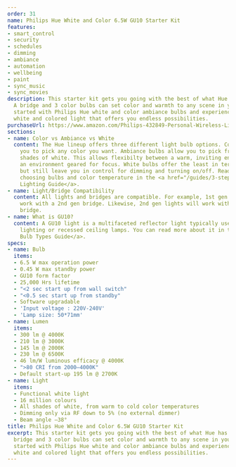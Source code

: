 ```yaml
---
order: 31
name: Philips Hue White and Color 6.5W GU10 Starter Kit
features:
- smart_control
- security
- schedules
- dimming
- ambiance
- automation
- wellbeing
- paint
- sync_music
- sync_movies
description: This starter kit gets you going with the best of what Hue has to offer.
  A bridge and 3 color bulbs can set color and warmth to any scene in your home! Get
  started with Philips Hue white and color ambiance bulbs and experience high quality
  white and colored light that offers you endless possibilities.
purchaseUrl: https://www.amazon.com/Philips-432849-Personal-Wireless-Lighting/dp/B00TZAM2AW?tag=meethue-20
sections:
- name: Color vs Ambiance vs White
  content: The Hue lineup offers three different light bulb options. Color bulbs allow
    you to pick any color you want. Ambiance bulbs allow you to pick from many different
    shades of white. This allows flexibilty between a warm, inviting environment and
    an environment geared for focus. White bulbs offer the least in terms of features,
    but still leave you in control for dimming and turning on/off. Read more about
    choosing bulbs and color temperature in the <a href="/guides/3-steps-to-hue-the-guide-you-wish-you-had-read-first/">Hue
    Lighting Guide</a>.
- name: Light/Bridge Compatibility
  content: All lights and bridges are compatible. For example, 1st gen lights will
    work with a 2nd gen bridge. Likewise, 2nd gen lights will work with a 1st gen
    bridge.
- name: What is GU10?
  content: A GU10 light is a multifaceted reflector light typically used in track
    lighting or recessed ceiling lamps. You can read more about it in the <a href="/guides/philips-hue-light-bulb-types/">Light
    Bulb Types Guide</a>.
specs:
- name: Bulb
  items:
  - 6.5 W max operation power
  - 0.45 W max standby power
  - GU10 form factor
  - 25,000 Hrs lifetime
  - "<2 sec start up from wall switch"
  - "<0.5 sec start up from standby"
  - Software upgradable
  - 'Input voltage : 220V-240V'
  - 'Lamp size: 50*71mm'
- name: Lumen
  items:
  - 300 lm @ 4000K
  - 210 lm @ 3000K
  - 145 lm @ 2000K
  - 230 lm @ 6500K
  - 46 lm/W luminous efficacy @ 4000K
  - ">80 CRI from 2000–4000K"
  - Default start-up 195 lm @ 2700K
- name: Light
  items:
  - Functional white light
  - 16 million colours
  - All shades of white, from warm to cold color temperatures
  - Dimming only via RF down to 5% (no external dimmer)
  - Beam angle –38°
title: Philips Hue White and Color 6.5W GU10 Starter Kit
excerpt: This starter kit gets you going with the best of what Hue has to offer. A
  bridge and 3 color bulbs can set color and warmth to any scene in your home! Get
  started with Philips Hue white and color ambiance bulbs and experience high quality
  white and colored light that offers you endless possibilities.
---
```

